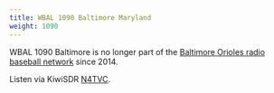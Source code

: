```yaml
---
title: WBAL 1090 Baltimore Maryland
weight: 1090
---
```

WBAL 1090 Baltimore is no longer part of the
[Baltimore Orioles radio baseball network](https://www.mlb.com/orioles/schedule/broadcast-affiliates)
since 2014.

Listen via KiwiSDR [N4TVC](http://n4tvc.zapto.org:8073/?f=1090.00amz10).
